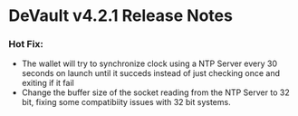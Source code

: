 # DeVault v4.2.1 Release Notes

### Hot Fix:

- The wallet will try to synchronize clock using a NTP Server every 30 seconds on launch until it succeds instead of just checking once and exiting if it fail
- Change the buffer size of the socket reading from the NTP Server to 32 bit, fixing some compatibiity issues with 32 bit systems.
